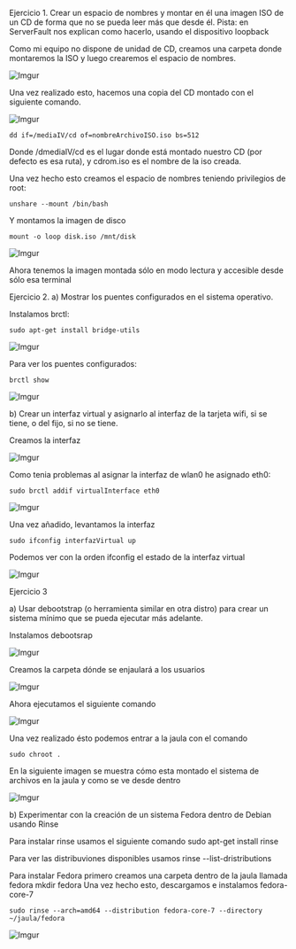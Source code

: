 Ejercicio 1. Crear un espacio de nombres y montar en él una imagen ISO de un CD de forma que no se pueda leer más que desde él. Pista: en ServerFault nos explican como hacerlo, usando el dispositivo loopback

Como mi equipo no dispone de unidad de CD, creamos una carpeta donde montaremos la ISO y luego crearemos el espacio de nombres.

![Imgur](http://i.imgur.com/vr0o2Or.png)

Una vez realizado esto, hacemos una copia del CD montado con el siguiente comando.

![Imgur](http://i.imgur.com/ndWn01B.png)

	dd if=/mediaIV/cd of=nombreArchivoISO.iso bs=512

Donde /dmediaIV/cd es el lugar donde está montado nuestro CD (por defecto es esa ruta), y cdrom.iso es el nombre de la iso creada.

Una vez hecho esto creamos el espacio de nombres teniendo privilegios de root:

	unshare --mount /bin/bash

Y montamos la imagen de disco

	mount -o loop disk.iso /mnt/disk
	
![Imgur](http://i.imgur.com/GpIB0ZZ.png)
	
Ahora tenemos la imagen montada sólo en modo lectura y accesible desde sólo esa terminal




Ejercicio 2. 
a) Mostrar los puentes configurados en el sistema operativo.

Instalamos brctl:

	sudo apt-get install bridge-utils
![Imgur](http://i.imgur.com/0UtoaVl.png)

Para ver los puentes configurados:

	brctl show
![Imgur](http://i.imgur.com/8MJjyjw.png)

b) Crear un interfaz virtual y asignarlo al interfaz de la tarjeta wifi, si se tiene, o del fijo, si no se tiene.

Creamos la interfaz
	
 ![Imgur](http://i.imgur.com/RgTrktb.png)

Como tenia problemas al asignar la interfaz de wlan0 he asignado eth0:

	sudo brctl addif virtualInterface eth0
![Imgur](http://i.imgur.com/yD9bnbt.png)

Una vez añadido, levantamos la interfaz

	sudo ifconfig interfazVirtual up

Podemos ver con la orden ifconfig el estado de la interfaz virtual

  ![Imgur](http://i.imgur.com/mD7XiE5.png)
  
  
Ejercicio 3

a) Usar debootstrap (o herramienta similar en otra distro) para crear un sistema mínimo que se pueda ejecutar más adelante.

Instalamos debootsrap

![Imgur](http://i.imgur.com/OyjWgU8.png)
 
Creamos la carpeta dónde se enjaulará a los usuarios

![Imgur](http://i.imgur.com/Lhgq701.png)
 
Ahora ejecutamos el siguiente comando

![Imgur](http://i.imgur.com/kygU6X4.png)
 
 Una vez realizado ésto podemos entrar a la jaula con el comando 
 
 	sudo chroot .
 	
 En la siguiente imagen se muestra cómo esta montado el sistema de archivos en la jaula y como se ve desde dentro
 
 ![Imgur](http://i.imgur.com/3G3XqJr.png)
  
b) Experimentar con la creación de un sistema Fedora dentro de Debian usando Rinse

Para instalar rinse usamos el siguiente comando
	sudo apt-get install rinse
	
Para ver las distribuviones disponibles usamos
	rinse --list-dristributions

Para instalar Fedora primero creamos una carpeta dentro de la jaula llamada fedora
	mkdir fedora
Una vez hecho esto, descargamos e instalamos fedora-core-7

	sudo rinse --arch=amd64 --distribution fedora-core-7 --directory ~/jaula/fedora
 ![Imgur](http://i.imgur.com/fXFUyJK.png)
	

	

